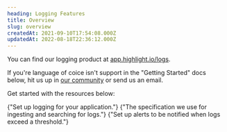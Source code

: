 ```yaml
---
heading: Logging Features
title: Overview
slug: overview
createdAt: 2021-09-10T17:54:08.000Z
updatedAt: 2022-08-18T22:36:12.000Z
---
```


You can find our logging product at [app.highlight.io/logs](https://app.highlight.io/logs). 

If you're language of coice isn't support in the "Getting Started" docs below, hit us up in [our community](https://highlight.io/community) or send us an email.

Get started with the resources below:

<DocsCardGroup>
    <DocsCard title="Get Started" href="../../../getting-started/1_overview.md#for-your-backend-logging">
        {"Set up logging for your application."}
    </DocsCard>
    <DocsCard title="Log Search Specification" href="./log-search.md">
        {"The specification we use for ingesting and searching for logs."}
    </DocsCard>
    <DocsCard title="Log Alerts" href="./log-alerts.md">
        {"Set up alerts to be notified when logs exceed a threshold."}
    </DocsCard>
</DocsCardGroup>
